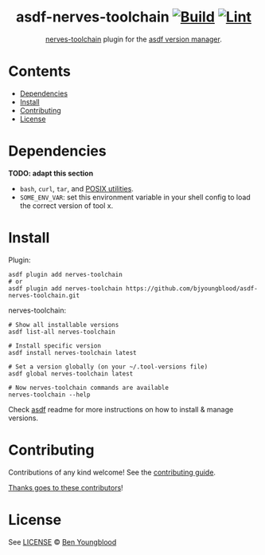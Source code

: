 <div align="center">

# asdf-nerves-toolchain [![Build](https://github.com/bjyoungblood/asdf-nerves-toolchain/actions/workflows/build.yml/badge.svg)](https://github.com/bjyoungblood/asdf-nerves-toolchain/actions/workflows/build.yml) [![Lint](https://github.com/bjyoungblood/asdf-nerves-toolchain/actions/workflows/lint.yml/badge.svg)](https://github.com/bjyoungblood/asdf-nerves-toolchain/actions/workflows/lint.yml)

[nerves-toolchain](https://github.com/bjyoungblood/asdf-plugin-nerves-toolchain) plugin for the [asdf version manager](https://asdf-vm.com).

</div>

# Contents

- [Dependencies](#dependencies)
- [Install](#install)
- [Contributing](#contributing)
- [License](#license)

# Dependencies

**TODO: adapt this section**

- `bash`, `curl`, `tar`, and [POSIX utilities](https://pubs.opengroup.org/onlinepubs/9699919799/idx/utilities.html).
- `SOME_ENV_VAR`: set this environment variable in your shell config to load the correct version of tool x.

# Install

Plugin:

```shell
asdf plugin add nerves-toolchain
# or
asdf plugin add nerves-toolchain https://github.com/bjyoungblood/asdf-nerves-toolchain.git
```

nerves-toolchain:

```shell
# Show all installable versions
asdf list-all nerves-toolchain

# Install specific version
asdf install nerves-toolchain latest

# Set a version globally (on your ~/.tool-versions file)
asdf global nerves-toolchain latest

# Now nerves-toolchain commands are available
nerves-toolchain --help
```

Check [asdf](https://github.com/asdf-vm/asdf) readme for more instructions on how to
install & manage versions.

# Contributing

Contributions of any kind welcome! See the [contributing guide](contributing.md).

[Thanks goes to these contributors](https://github.com/bjyoungblood/asdf-nerves-toolchain/graphs/contributors)!

# License

See [LICENSE](LICENSE) © [Ben Youngblood](https://github.com/bjyoungblood/)
